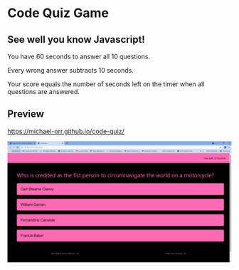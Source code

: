 # Code Quiz Game

## See well you know Javascript!

You have 60 seconds to answer all 10 questions.

Every wrong answer subtracts 10 seconds.

Your score equals the number of seconds left on the timer when all questions are answered.

## Preview
https://michael-orr.github.io/code-quiz/

![This is a preview of the game.](./assets/images/screenshot_quiz_game.PNG) 



